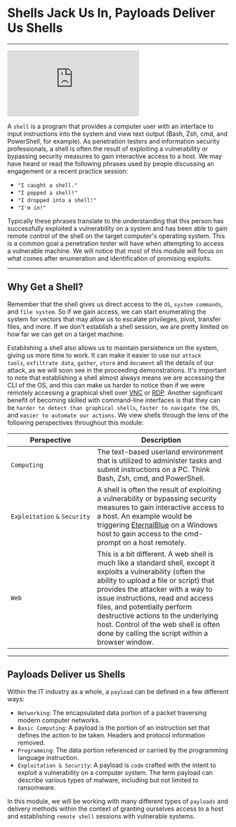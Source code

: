 # Shells Jack Us In, Payloads Deliver Us Shells

---

![image](https://academy.hackthebox.com/storage/modules/115/nonono.txt)

A `shell` is a program that provides a computer user with an interface to input instructions into the system and view text output (Bash, Zsh, cmd, and PowerShell, for example). As penetration testers and information security professionals, a shell is often the result of exploiting a vulnerability or bypassing security measures to gain interactive access to a host. We may have heard or read the following phrases used by people discussing an engagement or a recent practice session:

- `"I caught a shell."`
- `"I popped a shell!"`
- `"I dropped into a shell!"`
- `"I'm in!"`

Typically these phrases translate to the understanding that this person has successfully exploited a vulnerability on a system and has been able to gain remote control of the shell on the target computer's operating system. This is a common goal a penetration tester will have when attempting to access a vulnerable machine. We will notice that most of this module will focus on what comes after enumeration and identification of promising exploits.

---

## Why Get a Shell?

Remember that the shell gives us direct access to the `OS`, `system commands`, and `file system`. So if we gain access, we can start enumerating the system for vectors that may allow us to escalate privileges, pivot, transfer files, and more. If we don't establish a shell session, we are pretty limited on how far we can get on a target machine.

Establishing a shell also allows us to maintain persistence on the system, giving us more time to work. It can make it easier to use our `attack tools`, `exfiltrate data`, `gather`, `store` and `document` all the details of our attack, as we will soon see in the proceeding demonstrations. It's important to note that establishing a shell almost always means we are accessing the CLI of the OS, and this can make us harder to notice than if we were remotely accessing a graphical shell over [VNC](https://en.wikipedia.org/wiki/Virtual_Network_Computing) or [RDP](https://www.cloudflare.com/learning/access-management/what-is-the-remote-desktop-protocol/). Another significant benefit of becoming skilled with command-line interfaces is that they can be `harder to detect than graphical shells`, `faster to navigate the OS`, and `easier to automate our actions`. We view shells through the lens of the following perspectives throughout this module:

|**Perspective**|**Description**|
|---|---|
|`Computing`|The text-based userland environment that is utilized to administer tasks and submit instructions on a PC. Think Bash, Zsh, cmd, and PowerShell.|
|`Exploitation` `&` `Security`|A shell is often the result of exploiting a vulnerability or bypassing security measures to gain interactive access to a host. An example would be triggering [EternalBlue](https://www.cisecurity.org/wp-content/uploads/2019/01/Security-Primer-EternalBlue.pdf) on a Windows host to gain access to the cmd-prompt on a host remotely.|
|`Web`|This is a bit different. A web shell is much like a standard shell, except it exploits a vulnerability (often the ability to upload a file or script) that provides the attacker with a way to issue instructions, read and access files, and potentially perform destructive actions to the underlying host. Control of the web shell is often done by calling the script within a browser window.|

---

## Payloads Deliver us Shells

Within the IT industry as a whole, a `payload` can be defined in a few different ways:

- `Networking`: The encapsulated data portion of a packet traversing modern computer networks.
- `Basic Computing`: A payload is the portion of an instruction set that defines the action to be taken. Headers and protocol information removed.
- `Programming`: The data portion referenced or carried by the programming language instruction.
- `Exploitation & Security`: A payload is `code` crafted with the intent to exploit a vulnerability on a computer system. The term payload can describe various types of malware, including but not limited to ransomware.

In this module, we will be working with many different types of `payloads` and delivery methods within the context of granting ourselves access to a host and establishing `remote shell` sessions with vulnerable systems.